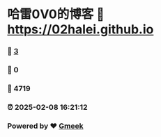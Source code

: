 # 哈雷0V0的博客 :link: https://02halei.github.io 
### :page_facing_up: [3](https://02halei.github.io/tag.html) 
### :speech_balloon: 0 
### :hibiscus: 4719 
### :alarm_clock: 2025-02-08 16:21:12 
### Powered by :heart: [Gmeek](https://github.com/Meekdai/Gmeek)
